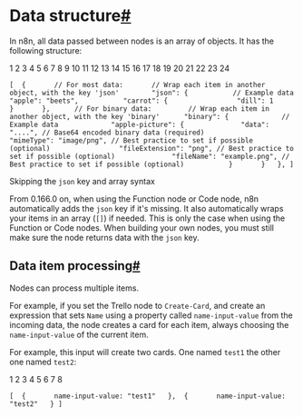 [](https://github.com/n8n-io/n8n-docs/edit/main/docs/data/data-structure.md "Edit this page")

# Data structure[#](#data-structure "Permanent link")

In n8n, all data passed between nodes is an array of objects. It has the following structure:

 1
 2
 3
 4
 5
 6
 7
 8
 9
10
11
12
13
14
15
16
17
18
19
20
21
22
23
24

`[ 	{ 		// For most data: 		// Wrap each item in another object, with the key 'json' 		"json": { 			// Example data 			"apple": "beets", 			"carrot": { 				"dill": 1 			} 		}, 		// For binary data: 		// Wrap each item in another object, with the key 'binary' 		"binary": { 			// Example data 			"apple-picture": { 				"data": "....", // Base64 encoded binary data (required) 				"mimeType": "image/png", // Best practice to set if possible (optional) 				"fileExtension": "png", // Best practice to set if possible (optional) 				"fileName": "example.png", // Best practice to set if possible (optional) 			} 		} 	}, ]`

Skipping the `json` key and array syntax

From 0.166.0 on, when using the Function node or Code node, n8n automatically adds the `json` key if it's missing. It also automatically wraps your items in an array (`[]`) if needed. This is only the case when using the Function or Code nodes. When building your own nodes, you must still make sure the node returns data with the `json` key.

## Data item processing[#](#data-item-processing "Permanent link")

Nodes can process multiple items.

For example, if you set the Trello node to `Create-Card`, and create an expression that sets `Name` using a property called `name-input-value` from the incoming data, the node creates a card for each item, always choosing the `name-input-value` of the current item.

For example, this input will create two cards. One named `test1` the other one named `test2`:

1
2
3
4
5
6
7
8

`[ 	{ 		name-input-value: "test1" 	}, 	{ 		name-input-value: "test2" 	} ]`